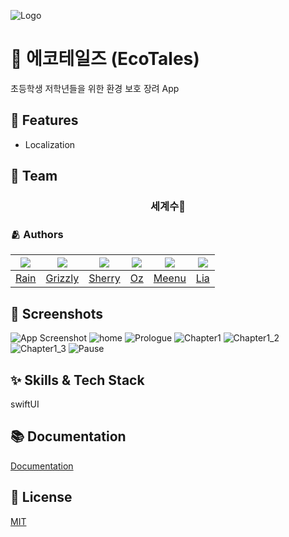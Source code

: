 ![Logo](https://dummyimage.com/1000x300/000/fff.png)

# 📱 에코테일즈 (EcoTales)

초등학생 저학년들을 위한 환경 보호 장려 App

## 📌 Features

- Localization

## 👥 Team

<div align="center">

### 세계수🌲

</div>

### 🫂 Authors

|<img src="https://github.com/eunbkang.png">|<img src="https://github.com/Lim-YongKwan.png">|<img src="https://github.com/yeahaluu.png">|<img src="https://github.com/glitterer.png">|<img src="https://github.com/taek0622.png">|<img src="https://github.com/Lia316.png">|
|:-:|:-:|:-:|:-:|:-:|:-:|
|[Rain](https://github.com/eunbkang)|[Grizzly](https://github.com/Lim-YongKwan)|[Sherry](https://github.com/yeahaluu)|[Oz](https://github.com/glitterer)|[Meenu](https://github.com/taek0622)|[Lia](https://github.com/Lia316)|


## 🌃 Screenshots

![App Screenshot](https://dummyimage.com/250x500/000/fff.png)
![home](<img width="300" src="https://user-images.githubusercontent.com/96565110/192721947-46edb811-08c3-48ca-8353-8d48cde68bcd.PNG">)
![Prologue](<img width="300" src="https://user-images.githubusercontent.com/96565110/192722065-ab838bc3-d055-4d6f-b3bc-3d5354cf6810.PNG">)
![Chapter1](https://user-images.githubusercontent.com/96565110/192722112-879bd414-44ac-4aca-a0db-facb2c9e2b41.PNG)
![Chapter1_2](https://user-images.githubusercontent.com/96565110/192722179-441eb2fe-82a0-462b-a89f-9afff54e436a.PNG)
![Chapter1_3](https://user-images.githubusercontent.com/96565110/192722252-3e2a8a62-2ff1-44f8-9d51-996af1005145.PNG)
![Pause](https://user-images.githubusercontent.com/96565110/192722293-c8a39e32-917b-4c14-b088-1bd7307a410c.PNG)




## ✨ Skills & Tech Stack
swiftUI

## 📚 Documentation

[Documentation](https://linktodocumentation)


## :lock_with_ink_pen: License

[MIT](https://choosealicense.com/licenses/mit/)
